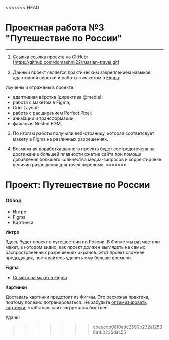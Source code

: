 <<<<<<< HEAD
# Проектная работа №3 "Путешествие по России"

---

1. Ссылка ссылка проекта на GitHub: [https://github.com/domashnii22/russian-travel.git]

2. Данный проект является практическим закреплением навыков адаптивной верстки и работы с макетом в [Figma](https://www.figma.com/file/5S2WSbEFL6awjVWJ0NWL8Q/Sprint-3_-Russia-_-desktop-mobile?node-id=28503%3A0).

Изучены и отражены в проекте:

- адаптивная вёрстка (директива @media);
- работа с макетом в Figma;
- Grid-Layout;
- работа с расширением Perfect Pixel;
- анимации и трансформации;
- файловая Nested БЭМ.  

3. По итогам работы получили веб-страницу, которая соответсвует макету в Figma на различных разрешениях.

4. Возможная доработка данного проекта будет состредоточена на достижение большей плавности сжатие сайта при помощи добавления большего количества медиа-запросов и корректировке величин разрешения для точек перелома.
=======
# Проект: Путешествие по России

### Обзор
* Интро
* Figma
* Картинки

**Интро**

Здесь будет проект о путешествии по России.
В Фигме мы разместили макет, в котором видно, как проект должен выглядеть на самых распространённых разрешениях экранов.
Этот проект сложнее предыдущих, постарайтесь уделить ему больше времени.

**Figma**

* [Ссылка на макет в Figma](https://www.figma.com/file/5S2WSbEFL6awjVWJ0NWL8Q/Sprint-3_-Russia-_-desktop-mobile?node-id=28503%3A0)

**Картинки**

Доставать картинки предстоит из Фигмы. Это расхожая практика, поэтому полезно потренироваться.
Не забудьте [оптимизировать картинки](https://tinypng.com/), чтобы ваш сайт загружался быстрее.

Удачи!
>>>>>>> cbeecdb08f0adc2590b232a12538a1b0235dac55
